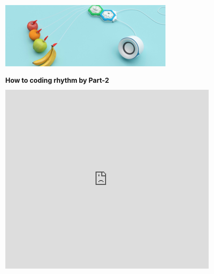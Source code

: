 
![](./image/fruit03.jpeg )
## How to coding rhythm by Part-2
<iframe src="https://player.vimeo.com/video/336039854" width="640" height="564" frameborder="0" allow="autoplay; fullscreen" allowfullscreen></iframe>